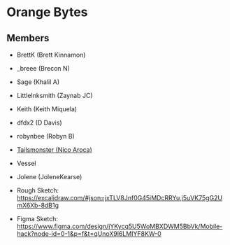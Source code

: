 # Orange Bytes

## Members

- BrettK (Brett Kinnamon)
- _breee (Brecon N)
- Sage (Khalil A)
- LittleInksmith (Zaynab JC)
- Keith (Keith Miquela)
- dfdx2 (D Davis)
- robynbee (Robyn B)
- [Tailsmonster (Nico Aroca)](https://github.com/tailsmonster)

- Vessel
- Jolene (JoleneKearse)

- Rough Sketch: https://excalidraw.com/#json=jxTLV8Jnf0G45iMDcRRYu,i5uVK75gG2UmX6Xb-8dB1g
- Figma Sketch: https://www.figma.com/design/jYKycq5U5WoMBXDWM5BbVk/Mobile-hack?node-id=0-1&p=f&t=qUnoX9l6LMIYF8KW-0
